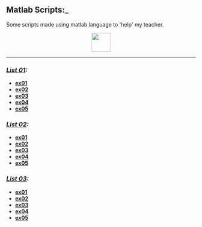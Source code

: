 ## **Matlab Scripts:\_**

Some scripts made using matlab language to 'help' my teacher.

<div align="center">
  <img width="50" src="https://cdn.jsdelivr.net/gh/devicons/devicon/icons/matlab/matlab-original.svg" />
</div>

---

### **_[List 01](./list01/list01.pdf):_**

- [**ex01**](./list01/ex01.m)
- [**ex02**](./list01/ex02.m)
- [**ex03**](./list01/ex03.m)
- [**ex04**](./list01/ex04.m)
- [**ex05**](./list01/ex05.m)

### **_[List 02](./list02/list02.pdf):_**

- [**ex01**](./list02/ex01.m)
- [**ex02**](./list02/ex02.m)
- [**ex03**](./list02/ex03.m)
- [**ex04**](./list02/ex04.m)
- [**ex05**](./list02/ex05.m)

### **_[List 03](./list03/list03.pdf):_**

- [**ex01**](./list02/ex01.m)
- [**ex02**](./list02/ex02.m)
- [**ex03**](./list02/ex03.m)
- [**ex04**](./list02/ex04.m)
- [**ex05**](./list02/ex05.m)
